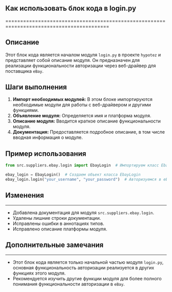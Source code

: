 ## Как использовать блок кода в login.py
=========================================================================================

Описание
-------------------------
Этот блок кода является началом модуля `login.py` в проекте `hypotez` и представляет собой описание модуля. Он предназначен для реализации  функциональности авторизации  через веб-драйвер для поставщика `eBay`.

Шаги выполнения
-------------------------
1. **Импорт необходимых модулей:**  В этом блоке импортируются необходимые модули для работы с веб-драйвером и другими функциями.
2. **Объявление модуля:**  Определяется имя и платформа модуля.
3. **Описание модуля:**  Вводится краткое описание функциональности модуля.
4. **Документация:**  Предоставляется подробное описание, в том числе  вводная информация о модуле.

Пример использования
-------------------------

```python
from src.suppliers.ebay.login import EbayLogin  # Импортируем класс EbayLogin из модуля

ebay_login = EbayLogin()  # Создаем объект класса EbayLogin
ebay_login.login("your_username", "your_password")  # Авторизуемся в eBay, используя имя пользователя и пароль
```

## Изменения
-------------------------
- Добавлена документация для модуля `src.suppliers.ebay.login`.
- Удалены лишние строки документации.
- Исправлены ошибки в аннотациях типов.
- Исправлено описание платформы модуля.

## Дополнительные замечания
-------------------------
- Этот блок кода является только начальной частью модуля `login.py`,  основная функциональность авторизации реализуется в других функциях этого модуля.
-  Рекомендуется изучить другие функции модуля для более полного понимания функциональности авторизации в `eBay`.